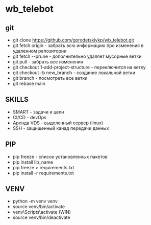 # wb_telebot

## git
- git clone https://github.com/gorodetskiykp/wb_telebot.git
- git fetch origin - забрать всю информацию про изменения в удаленном репозитории
- git fetch --prune - дополнительно удаляет мусорные ветки 
- git pull - забрать все изменения
- git checkout 1-add-project-structure - переключится на ветку
- git checkout -b new_branch - создание локальной ветки
- git branch - посмотреть все ветки
- git rebase main

## SKILLS
- SMART - задачи и цели
- CI/CD - devOps
- Аренда VDS - выделенный сервер (linux)
- SSH - защищенный канад передачи данных

## PIP
- pip freeze - список установленных пакетов
- pip install lib_name
- pip freeze > requirements.txt
- pip install -r requirements.txt 

## VENV
- python -m venv venv
- source venv/bin/activate
- venv\Scripts\activate (WIN)
- source venv/bin/deactivate